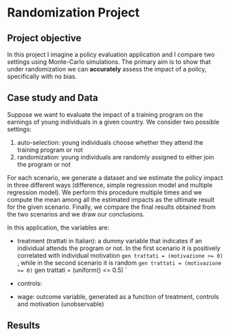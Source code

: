 # Randomization Project
## Project objective
In this project I imagine a policy evaluation application and I compare two settings using Monte-Carlo simulations. The primary aim is to show that under randomization we can **accurately** assess the impact of a policy, specifically with no bias.

## Case study and Data
Suppose we want to evaluate the impact of a training program on the earnings of young individuals in a given country. 
We consider two possible settings:
1. auto-selection: young individuals choose whether they attend the training program or not
2. randomization: young individuals are randomly assigned to either join the program or not
   
For each scenario, we generate a dataset and we estimate the policy impact in three different ways (difference, simple regression model and multiple regression model). 
We perform this procedure multiple times and we compute the mean among all the estimated impacts as the ultimate result for the given scenario. 
Finally, we compare the final results obtained from the two scenarios and we draw our conclusions.

In this application, the variables are:
* treatment (trattati in Italian): a dummy variable that indicates if an individual attends the program or not. In the first scenario it is positively correlated with individual motivation ` gen trattati = (motivazione >= 0) ` , while in the second scenario it is random
 ` gen trattati = (motivazione >= 0) ` gen trattati = (uniform() <= 0.5) `
  
* controls: 
* wage: outcome variable, generated as a function of treatment, controls and motivation (unobservable)

## Results
